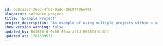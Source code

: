 ```yaml
---
id: ec8caa57-36cd-4fb3-9add-0bb0740be991
blueprint: software_project
title: 'Example Project'
project_description: 'An example of using multiple projects within a single Tidal instance.'
show_version_warning: false
updated_by: 6d1656fd-9c60-40aa-affd-864034fda3ff
updated_at: 1701389533
---
```

